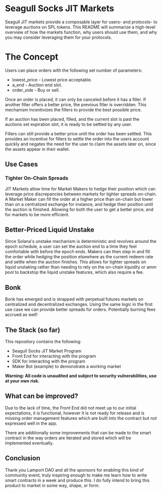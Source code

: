 # Seagull Socks JIT Markets
Seagull JIT markets provide a composable layer for users- and protocols- to leverage auctions on SPL tokens. This README will summarize a high-level overview of how the markets function, why users should use them, and why you may consider leveraging them for your protocols.

# The Concept
Users can place orders with the following set number of parameters:
- lowest_price - Lowest price acceptable.
- a_end - Auction end slot.
- order_side - Buy or sell.

Once an order is placed, it can only be canceled before it has a filler. If another filler offers a better price, the previous filler is overridden. This mechanism incentivizes the fillers to provide the best possible price.

If an auction has been placed, filled, and the current slot is past the auctions set expiration slot, it is ready to be settled by any user.

Fillers can still provide a better price until the order has been settled. This provides an incentive for fillers to settle the order into the users account quickly and negates the need for the user to claim the assets later on, since the assets appear in their wallet.

## Use Cases
### Tighter On-Chain Spreads
JIT Markets allow time for Market Makers to hedge their position which can leverage price discrepancies between markets for tighter spreads on-chain. A Market Maker can fill the order at a higher price than on-chain but lower than on a centralized exchange for instance, and hedge their position until the auction is finished. Allowing for both the user to get a better price, and for markets to be more efficient.

## Better-Priced Liquid Unstake
Since Solana's unstake mechanism is deterministic and revolves around the epoch schedule, a user can set the auction end to a time they feel comfortable with before the epoch ends. Makers can then step in and fill the order while hedging the position elsewhere as the current redeem rate and settle when the auction finishes. This allows for tighter spreads on liquid unstaking rather than needing to rely on the on-chain liquidity or amm pool to backstop the liquid unstake features, which also require a fee.

## Bonk
Bonk has emerged and is strapped with perpetual futures markets on centralized and decentralized exchanges. Using the same logic in the first use case we can provide better spreads for orders. Potentially burning fees accrued as well!

## The Stack (so far)
This repository contains the following:
- Seagull Socks JIT Market Program
- Front End for interacting with the program
- SDK for interacting with the program
- Maker Bot (example) to demonstrate a working market

**Warning: All code is unaudited and subject to security vulnerabilities, use at your own risk.**

## What can be improved?
Due to the lack of time, the Front End did not meet up to our initial expectations, it is functional, however it is not ready for release and is missing order management features which are built into the contract but not expressed well in the app.

There are additionally some improvements that can be made to the smart contract in the way orders are iterated and stored which will be implemented eventually.

## Conclusion
Thank you Lamport DAO and all the sponsors for enabling this kind of community event, truly inspiring enough to make me learn how to write smart contracts in a week and produce this. I do fully intend to bring this product to market in some way, shape, or form.